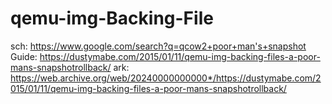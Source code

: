 # qemu-img-Backing-File
sch: https://www.google.com/search?q=qcow2+poor+man's+snapshot Guide: https://dustymabe.com/2015/01/11/qemu-img-backing-files-a-poor-mans-snapshotrollback/ ark: https://web.archive.org/web/20240000000000*/https://dustymabe.com/2015/01/11/qemu-img-backing-files-a-poor-mans-snapshotrollback/
